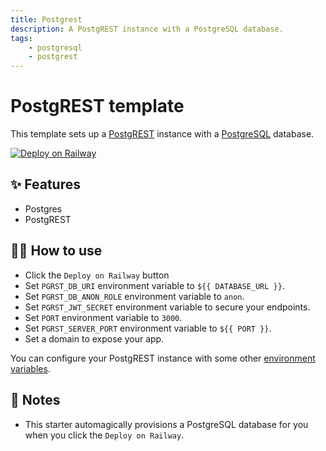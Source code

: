 ```yaml
---
title: Postgrest
description: A PostgREST instance with a PostgreSQL database.
tags:
    - postgresql
    - postgrest
---
```


# PostgREST template

This template sets up a [PostgREST](https://postrest.org) instance with a
[PostgreSQL](https://www.postgresql.org/) database.

[![Deploy on Railway](https://railway.app/button.svg)](https://railway.app/new/template/Ya1Bae?referralCode=ItHqgg)

## ✨ Features

-   Postgres
-   PostgREST

## 💁‍♀️ How to use

-   Click the `Deploy on Railway` button
-   Set `PGRST_DB_URI` environment variable to `${{ DATABASE_URL }}`.
-   Set `PGRST_DB_ANON_ROLE` environment variable to `anon`.
-   Set `PGRST_JWT_SECRET` environment variable to secure your endpoints.
-   Set `PORT` environment variable to `3000`.
-   Set `PGRST_SERVER_PORT` environment variable to `${{ PORT }}`.
-   Set a domain to expose your app.

You can configure your PostgREST instance with some other
[environment variables](https://postgrest.org/en/stable/configuration.html#list-of-parameters).

## 📝 Notes

-   This starter automagically provisions a PostgreSQL database for you when you click the
    `Deploy on Railway`.
